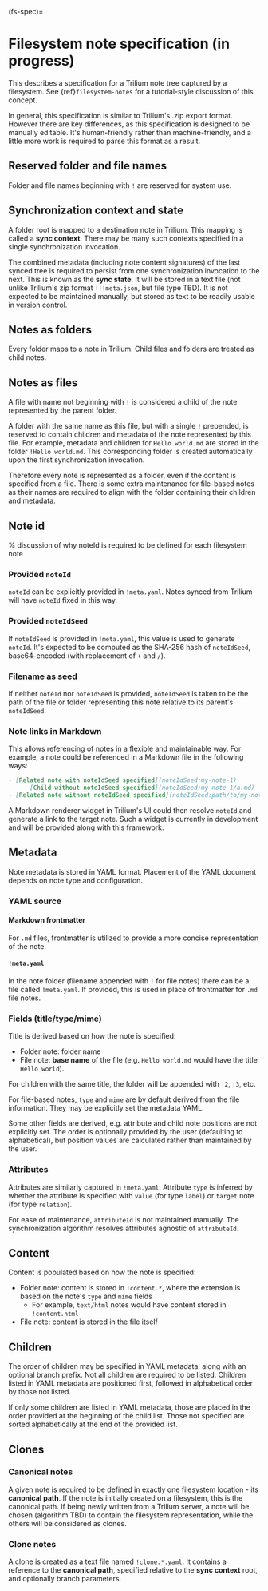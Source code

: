 (fs-spec)=
# Filesystem note specification (in progress)

This describes a specification for a Trilium note tree captured by a filesystem. See {ref}`filesystem-notes` for a tutorial-style discussion of this concept.

In general, this specification is similar to Trilium's .zip export format. However there are key differences, as this specification is designed to be manually editable. It's human-friendly rather than machine-friendly, and a little more work is required to parse this format as a result.

## Reserved folder and file names

Folder and file names beginning with `!` are reserved for system use.

## Synchronization context and state

A folder root is mapped to a destination note in Trilium. This mapping is called a **sync context**. There may be many such contexts specified in a single synchronization invocation. 

The combined metadata (including note content signatures) of the last synced tree is required to persist from one synchronization invocation to the next. This is known as the **sync state**. It will be stored in a text file (not unlike Trilium's zip format `!!!meta.json`, but file type TBD). It is not expected to be maintained manually, but stored as text to be readily usable in version control.

## Notes as folders

Every folder maps to a note in Trilium. Child files and folders are treated as child notes.

## Notes as files

A file with name not beginning with `!` is considered a child of the note represented by the parent folder.

A folder with the same name as this file, but with a single `!` prepended, is reserved to contain children and metadata of the note represented by this file. For example, metadata and children for `Hello world.md` are stored in the folder `!Hello world.md`. This corresponding folder is created automatically upon the first synchronization invocation.

Therefore every note is represented as a folder, even if the content is specified from a file. There is some extra maintenance for file-based notes as their names are required to align with the folder containing their children and metadata.

## Note id

% discussion of why noteId is required to be defined for each filesystem note

### Provided `noteId`

`noteId` can be explicitly provided in `!meta.yaml`. Notes synced from Trilium will have `noteId` fixed in this way.

### Provided `noteIdSeed`

If `noteIdSeed` is provided in `!meta.yaml`, this value is used to generate `noteId`. It's expected to be computed as the SHA-256 hash of `noteIdSeed`, base64-encoded (with replacement of `+` and `/`).

### Filename as seed

If neither `noteId` nor `noteIdSeed` is provided, `noteIdSeed` is taken to be the path of the file or folder representing this note relative to its parent's `noteIdSeed`. 

### Note links in Markdown

This allows referencing of notes in a flexible and maintainable way. For example, a note could be referenced in a Markdown file in the following ways:

```markdown
- [Related note with noteIdSeed specified](noteIdSeed:my-note-1)
    - [Child without noteIdSeed specified](noteIdSeed:my-note-1/a.md)
- [Related note without noteIdSeed specified](noteIdSeed:path/to/my-note-2.md)
```

A Markdown renderer widget in Trilium's UI could then resolve `noteId` and generate a link to the target note. Such a widget is currently in development and will be provided along with this framework.

## Metadata

Note metadata is stored in YAML format. Placement of the YAML document depends on note type and configuration.

### YAML source

#### Markdown frontmatter

For `.md` files, frontmatter is utilized to provide a more concise representation of the note.

#### `!meta.yaml`

In the note folder (filename appended with `!` for file notes) there can be a file called `!meta.yaml`. If provided, this is used in place of frontmatter for `.md` file notes.

### Fields (title/type/mime)

Title is derived based on how the note is specified:

- Folder note: folder name
- File note: **base name** of the file (e.g. `Hello world.md` would have the title `Hello world`).

For children with the same title, the folder will be appended with `!2`, `!3`, etc.

For file-based notes, `type` and `mime` are by default derived from the file information. They may be explicitly set the metadata YAML.

Some other fields are derived, e.g. attribute and child note positions are not explicitly set. The order is optionally provided by the user (defaulting to alphabetical), but position values are calculated rather than maintained by the user.

### Attributes

Attributes are similarly captured in `!meta.yaml`. Attribute `type` is inferred by whether the attribute is specified with `value` (for type `label`) or `target` note (for type `relation`).

For ease of maintenance, `attributeId` is not maintained manually. The synchronization algorithm resolves attributes agnostic of `attributeId`.

## Content

Content is populated based on how the note is specified:

- Folder note: content is stored in `!content.*`, where the extension is based on the note's `type` and `mime` fields
    - For example, `text/html` notes would have content stored in `!content.html`
- File note: content is stored in the file itself

## Children

The order of children may be specified in YAML metadata, along with an optional branch prefix. Not all children are required to be listed. Children listed in YAML metadata are positioned first, followed in alphabetical order by those not listed.

If only some children are listed in YAML metadata, those are placed in the order provided at the beginning of the child list. Those not specified are sorted alphabetically at the end of the provided list.

## Clones

### Canonical notes

A given note is required to be defined in exactly one filesystem location - its **canonical path**. If the note is initially created on a filesystem, this is the canonical path. If being newly written from a Trilium server, a note will be chosen (algorithm TBD) to contain the filesystem representation, while the others will be considered as clones.

### Clone notes

A clone is created as a text file named `!clone.*.yaml`. It contains a reference to the **canonical path**, specified relative to the **sync context** root, and optionally branch parameters.
